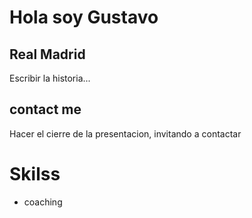 # Hola soy Gustavo

## Real Madrid

Escribir la historia...

## contact me

Hacer el cierre de la presentacion, invitando a contactar 

# Skilss

- coaching
